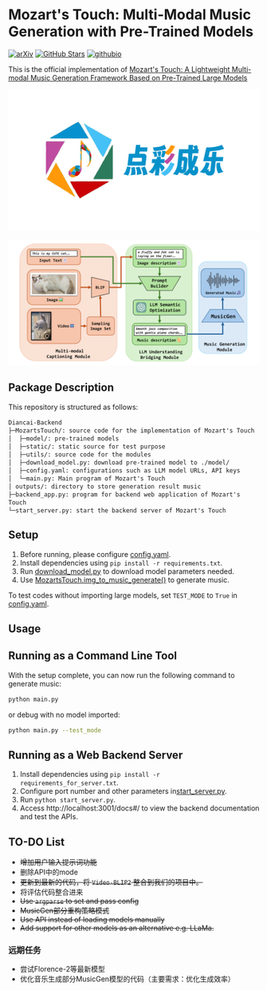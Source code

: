 # Mozart's Touch: Multi-Modal Music Generation with Pre-Trained Models
[![arXiv](https://img.shields.io/badge/arXiv-Paper-<COLOR>.svg)](https://arxiv.org/abs/2405.02801) [![GitHub Stars](https://img.shields.io/github/stars/TiffanyBlews/MozartsTouch?style=social)](https://github.com/TiffanyBlews/MozartsTouch) [![githubio](https://img.shields.io/badge/GitHub.io-Demo_Page-blue?logo=Github&style=flat-square)](https://tiffanyblews.github.io/MozartsTouch-demo/)

This is the official implementation of [Mozart's Touch: A Lightweight Multi-modal Music Generation Framework Based on Pre-Trained Large Models](https://arxiv.org/abs/2405.02801)

![](logo.png)

![](architecture.png)

## Package Description
This repository is structured as follows:
```
Diancai-Backend
├─MozartsTouch/: source code for the implementation of Mozart's Touch
│  ├─model/: pre-trained models
│  ├─static/: static source for test purpose
│  ├─utils/: source code for the modules
│  ├─download_model.py: download pre-trained model to ./model/
│  ├─config.yaml: configurations such as LLM model URLs, API keys
│  └─main.py: Main program of Mozart's Touch
│ outputs/: directory to store generation result music
├─backend_app.py: program for backend web application of Mozart's Touch
└─start_server.py: start the backend server of Mozart's Touch
```
## Setup
1. Before running, please configure [config.yaml](MozartsTouch/config.yaml). 
2. Install dependencies using `pip install -r requirements.txt`.
3. Run [download_model.py](MozartsTouch/download_model.py) to download model parameters needed.
4. Use [MozartsTouch.img_to_music_generate()](MozartsTouch/main.py) to generate music.

To test codes without importing large models, set `TEST_MODE` to `True` in [config.yaml](MozartsTouch/config.yaml).

## Usage


## Running as a Command Line Tool
With the setup complete, you can now run the following command to generate music:
```bash
python main.py
```
or debug with no model imported:
```bash
python main.py --test_mode
```

## Running as a Web Backend Server

1. Install dependencies using `pip install -r requirements_for_server.txt`.
2. Configure port number and other parameters in[start_server.py](/app/start_server.py).
3. Run `python start_server.py`.
4. Access http://localhost:3001/docs#/ to view the backend documentation and test the APIs.



## TO-DO List
- ~~增加用户输入提示词功能~~
- 删除API中的mode
- ~~更新到最新的代码，将 `Video-BLIP2` 整合到我们的项目中。~~
- 将评估代码整合进来
- ~~Use `argparse` to set and pass config~~
- ~~MusicGen部分重构策略模式~~
- ~~Use API instead of loading models manually~~
- ~~Add support for other models as an alternative e.g. LLaMa.~~
### 远期任务
- 尝试Florence-2等最新模型
- 优化音乐生成部分MusicGen模型的代码（主要需求：优化生成效率）




